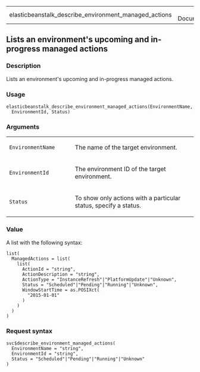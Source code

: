 <table style="width: 100%;">
<tbody>
<tr class="odd">
<td>elasticbeanstalk_describe_environment_managed_actions</td>
<td style="text-align: right;">R Documentation</td>
</tr>
</tbody>
</table>

## Lists an environment's upcoming and in-progress managed actions

### Description

Lists an environment's upcoming and in-progress managed actions.

### Usage

    elasticbeanstalk_describe_environment_managed_actions(EnvironmentName,
      EnvironmentId, Status)

### Arguments

<table>
<colgroup>
<col style="width: 35%" />
<col style="width: 65%" />
</colgroup>
<tbody>
<tr class="odd">
<td><code
id="elasticbeanstalk_describe_environment_managed_actions_:_EnvironmentName">EnvironmentName</code></td>
<td><p>The name of the target environment.</p></td>
</tr>
<tr class="even">
<td><code
id="elasticbeanstalk_describe_environment_managed_actions_:_EnvironmentId">EnvironmentId</code></td>
<td><p>The environment ID of the target environment.</p></td>
</tr>
<tr class="odd">
<td><code
id="elasticbeanstalk_describe_environment_managed_actions_:_Status">Status</code></td>
<td><p>To show only actions with a particular status, specify a
status.</p></td>
</tr>
</tbody>
</table>

### Value

A list with the following syntax:

    list(
      ManagedActions = list(
        list(
          ActionId = "string",
          ActionDescription = "string",
          ActionType = "InstanceRefresh"|"PlatformUpdate"|"Unknown",
          Status = "Scheduled"|"Pending"|"Running"|"Unknown",
          WindowStartTime = as.POSIXct(
            "2015-01-01"
          )
        )
      )
    )

### Request syntax

    svc$describe_environment_managed_actions(
      EnvironmentName = "string",
      EnvironmentId = "string",
      Status = "Scheduled"|"Pending"|"Running"|"Unknown"
    )
